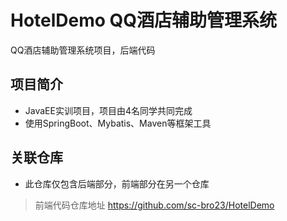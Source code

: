 # HotelDemo QQ酒店辅助管理系统
QQ酒店辅助管理系统项目，后端代码
## 项目简介
* JavaEE实训项目，项目由4名同学共同完成
* 使用SpringBoot、Mybatis、Maven等框架工具
## 关联仓库
* 此仓库仅包含后端部分，前端部分在另一个仓库
> 前端代码仓库地址
> https://github.com/sc-bro23/HotelDemo

